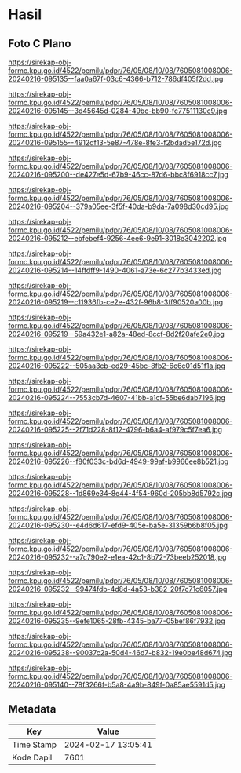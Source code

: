 # Hasil

## Foto C Plano

https://sirekap-obj-formc.kpu.go.id/4522/pemilu/pdpr/76/05/08/10/08/7605081008006-20240216-095135--faa0a67f-03c6-4366-b712-786df405f2dd.jpg

https://sirekap-obj-formc.kpu.go.id/4522/pemilu/pdpr/76/05/08/10/08/7605081008006-20240216-095145--3d45645d-0284-49bc-bb90-fc77511130c9.jpg

https://sirekap-obj-formc.kpu.go.id/4522/pemilu/pdpr/76/05/08/10/08/7605081008006-20240216-095155--4912df13-5e87-478e-8fe3-f2bdad5e172d.jpg

https://sirekap-obj-formc.kpu.go.id/4522/pemilu/pdpr/76/05/08/10/08/7605081008006-20240216-095200--de427e5d-67b9-46cc-87d6-bbc8f6918cc7.jpg

https://sirekap-obj-formc.kpu.go.id/4522/pemilu/pdpr/76/05/08/10/08/7605081008006-20240216-095204--379a05ee-3f5f-40da-b9da-7a098d30cd95.jpg

https://sirekap-obj-formc.kpu.go.id/4522/pemilu/pdpr/76/05/08/10/08/7605081008006-20240216-095212--ebfebef4-9256-4ee6-9e91-3018e3042202.jpg

https://sirekap-obj-formc.kpu.go.id/4522/pemilu/pdpr/76/05/08/10/08/7605081008006-20240216-095214--14ffdff9-1490-4061-a73e-6c277b3433ed.jpg

https://sirekap-obj-formc.kpu.go.id/4522/pemilu/pdpr/76/05/08/10/08/7605081008006-20240216-095219--c11936fb-ce2e-432f-96b8-3ff90520a00b.jpg

https://sirekap-obj-formc.kpu.go.id/4522/pemilu/pdpr/76/05/08/10/08/7605081008006-20240216-095219--59a432e1-a82a-48ed-8ccf-8d2f20afe2e0.jpg

https://sirekap-obj-formc.kpu.go.id/4522/pemilu/pdpr/76/05/08/10/08/7605081008006-20240216-095222--505aa3cb-ed29-45bc-8fb2-6c6c01d51f1a.jpg

https://sirekap-obj-formc.kpu.go.id/4522/pemilu/pdpr/76/05/08/10/08/7605081008006-20240216-095224--7553cb7d-4607-41bb-a1cf-55be6dab7196.jpg

https://sirekap-obj-formc.kpu.go.id/4522/pemilu/pdpr/76/05/08/10/08/7605081008006-20240216-095225--2f71d228-8f12-4796-b6a4-af979c5f7ea6.jpg

https://sirekap-obj-formc.kpu.go.id/4522/pemilu/pdpr/76/05/08/10/08/7605081008006-20240216-095226--f80f033c-bd6d-4949-99af-b9966ee8b521.jpg

https://sirekap-obj-formc.kpu.go.id/4522/pemilu/pdpr/76/05/08/10/08/7605081008006-20240216-095228--1d869e34-8e44-4f54-960d-205bb8d5792c.jpg

https://sirekap-obj-formc.kpu.go.id/4522/pemilu/pdpr/76/05/08/10/08/7605081008006-20240216-095230--e4d6d617-efd9-405e-ba5e-31359b6b8f05.jpg

https://sirekap-obj-formc.kpu.go.id/4522/pemilu/pdpr/76/05/08/10/08/7605081008006-20240216-095232--a7c790e2-e1ea-42c1-8b72-73beeb252018.jpg

https://sirekap-obj-formc.kpu.go.id/4522/pemilu/pdpr/76/05/08/10/08/7605081008006-20240216-095232--99474fdb-4d8d-4a53-b382-20f7c71c6057.jpg

https://sirekap-obj-formc.kpu.go.id/4522/pemilu/pdpr/76/05/08/10/08/7605081008006-20240216-095235--9efe1065-28fb-4345-ba77-05bef86f7932.jpg

https://sirekap-obj-formc.kpu.go.id/4522/pemilu/pdpr/76/05/08/10/08/7605081008006-20240216-095238--90037c2a-50d4-46d7-b832-19e0be48d674.jpg

https://sirekap-obj-formc.kpu.go.id/4522/pemilu/pdpr/76/05/08/10/08/7605081008006-20240216-095140--78f3266f-b5a8-4a9b-849f-0a85ae5591d5.jpg


## Metadata

| Key        | Value               |
| ---------- | ------------------- |
| Time Stamp | 2024-02-17 13:05:41 |
| Kode Dapil | 7601                |




